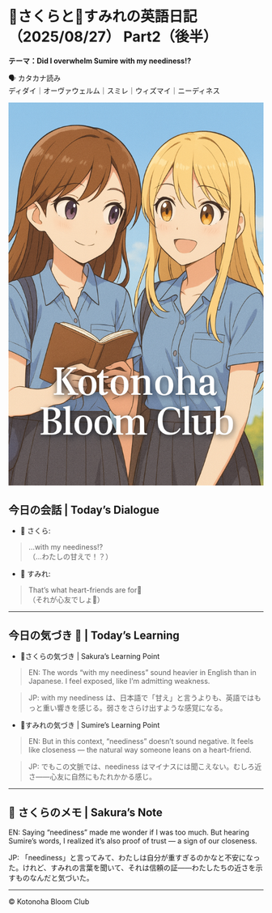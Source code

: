 <link rel="stylesheet" href="./assets/styles.css">


# 🌸さくらと🌷すみれの英語日記（2025/08/27） Part2（後半）  

**テーマ：Did I overwhelm Sumire with my neediness!?**

🗣️ カタカナ読み  
ディダイ｜オーヴァウェルム｜スミレ｜ウィズマイ｜ニーディネス  

![cover](./images/cover.png)

## 今日の会話 | Today’s Dialogue  
- 🌸 さくら:  
> …with my neediness!?  
（…わたしの甘えで！？）

- 🌷 すみれ:  
> That’s what heart-friends are for💐  
（それが心友でしょ💐）

---

## 今日の気づき 🌸 | Today’s Learning  

- 🌸さくらの気づき | Sakura’s Learning Point  
> EN: The words “with my neediness” sound heavier in English than in Japanese. I feel exposed, like I’m admitting weakness.
  
> JP: with my neediness は、日本語で「甘え」と言うよりも、英語ではもっと重い響きを感じる。弱さをさらけ出すような感覚になる。  

- 🌷すみれの気づき | Sumire’s Learning Point  
> EN: But in this context, “neediness” doesn’t sound negative. It feels like closeness — the natural way someone leans on a heart-friend.
  
> JP: でもこの文脈では、neediness はマイナスには聞こえない。むしろ近さ――心友に自然にもたれかかる感じ。  

---

## 💬 さくらのメモ | Sakura’s Note  
EN: Saying “neediness” made me wonder if I was too much. But hearing Sumire’s words, I realized it’s also proof of trust — a sign of our closeness.  


JP: 「neediness」と言ってみて、わたしは自分が重すぎるのかなと不安になった。けれど、すみれの言葉を聞いて、それは信頼の証――わたしたちの近さを示すものなんだと気づいた。  

---

© Kotonoha Bloom Club